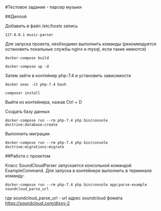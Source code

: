 #Тестовое задание - парсер музыки

##Деплой

Добавить в файл /etc/hosts запись
```
127.0.0.1 music-parser
```

Для запуска проекта, необходимо выполнить команды (рекомендуется 
остановить локальные службы nginx и mysql, если такие имеются)
```shell
docker-compose build

docker-compose up -d
```

Затем зайти в контейнер php-7.4 и установить зависимости
```shell
docker exec -it php-7.4 bash

composer install
```
Выйти из контейнера, нажав Ctrl + D

Создать базу данных
```shell
docker-compose run --rm php-7.4 php bin/console doctrine:database:create
```

Выполнить миграции
```shell
docker-compose run --rm php-7.4 php bin/console doctrine:migrations:migrate
```

##Работа с проектом

Класс SoundCloudParser запускается консольной командой ExampleCommand. 
Для запуска в контейнере выполнить в терминале команду:
```shell
docker-compose run --rm php-7.4 php bin/console app:parse-example soundcloud_parse_url
```
где soundcloud_parse_url - url адрес soundcloud фомата https://soundcloud.com/dixxy-2

